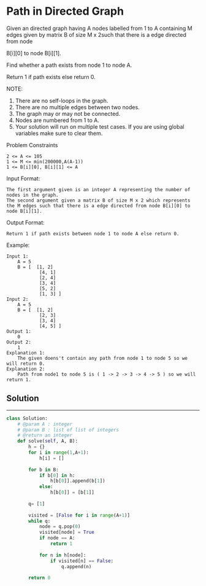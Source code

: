 <h1>Path in Directed Graph</h1>

<p>
Given an directed graph having A nodes labelled from 1 to A containing M edges given by matrix B of size M x 2such that there is a edge directed from node

B[i][0] to node B[i][1].

Find whether a path exists from node 1 to node A.

Return 1 if path exists else return 0.

NOTE:

1. There are no self-loops in the graph.
2. There are no multiple edges between two nodes.
3. The graph may or may not be connected.
4. Nodes are numbered from 1 to A.
5. Your solution will run on multiple test cases. If you are using global variables make sure to clear them.

Problem Constraints

    2 <= A <= 105
    1 <= M <= min(200000,A(A-1))
    1 <= B[i][0], B[i][1] <= A

Input Format:

    The first argument given is an integer A representing the number of nodes in the graph.
    The second argument given a matrix B of size M x 2 which represents the M edges such that there is a edge directed from node B[i][0] to node B[i][1].
Output Format:

    Return 1 if path exists between node 1 to node A else return 0.

Example:

    Input 1:
        A = 5
        B = [  [1, 2] 
                [4, 1] 
                [2, 4] 
                [3, 4] 
                [5, 2] 
                [1, 3] ]
    Input 2:
        A = 5
        B = [  [1, 2]
                [2, 3] 
                [3, 4] 
                [4, 5] ]
    Output 1:
        0
    Output 2:
        1
    Explanation 1:
        The given doens't contain any path from node 1 to node 5 so we will return 0.
    Explanation 2:
        Path from node1 to node 5 is ( 1 -> 2 -> 3 -> 4 -> 5 ) so we will return 1.

<h2>Solution</h2>

***

```python
class Solution:
    # @param A : integer
    # @param B : list of list of integers
    # @return an integer
    def solve(self, A, B):
        h = {}
        for i in range(1,A+1):
            h[i] = []
            
        for b in B:
            if b[0] in h:
                h[b[0]].append(b[1])
            else:
                h[b[0]] = [b[1]]
                
        q= [1]
        
        visited = [False for i in range(A+1)]
        while q:
            node = q.pop(0)
            visited[node] = True
            if node == A:
                return 1
            
            for n in h[node]:
                if visited[n] == False:
                    q.append(n)
        
        return 0
```